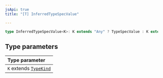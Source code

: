 ```yaml
---
jsApi: true
title: "[T] InferredTypeSpecValue"

---
```

```ts
type InferredTypeSpecValue<K>: K extends "Any" ? TypeSpecValue : K extends infer T[] ? InferredTypeSpecValue<T> : K extends "String" ? string : K extends "Number" ? number : K extends "Boolean" ? boolean : Type & Object;
```

## Type parameters

| Type parameter |
| :------ |
| `K` extends [`TypeKind`](TypeKind.md) |
